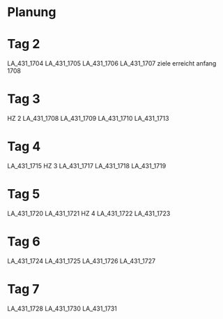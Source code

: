 # Planung
# Tag 2
LA_431_1704
LA_431_1705
LA_431_1706
LA_431_1707
ziele erreicht anfang 1708

# Tag 3
HZ 2
LA_431_1708
LA_431_1709
LA_431_1710
LA_431_1713

# Tag 4
LA_431_1715
HZ 3
LA_431_1717
LA_431_1718
LA_431_1719

# Tag 5 
LA_431_1720
LA_431_1721
HZ 4
LA_431_1722
LA_431_1723

# Tag 6
LA_431_1724
LA_431_1725
LA_431_1726
LA_431_1727

# Tag 7
LA_431_1728
LA_431_1730
LA_431_1731
